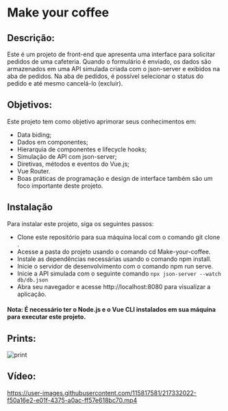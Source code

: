 # Make your coffee
## Descrição:
  Este é um projeto de front-end que apresenta uma interface para solicitar pedidos de uma cafeteria. Quando o formulário é enviado, os dados são armazenados em uma API simulada criada com o json-server e exibidos na aba de pedidos. Na aba de pedidos, é possível selecionar o status do pedido e até mesmo cancelá-lo (excluir).

## Objetivos:
Este projeto tem como objetivo aprimorar seus conhecimentos em:

  - Data biding;
  - Dados em componentes;
  - Hierarquia de componentes e lifecycle hooks;
  - Simulação de API com json-server;
  - Diretivas, métodos e eventos do Vue.js;
  - Vue Router.
  - Boas práticas de programação e design de interface também são um foco importante deste projeto.

## Instalação
Para instalar este projeto, siga os seguintes passos:

  - Clone este repositório para sua máquina local com o comando git clone <repository-url>.
  - Acesse a pasta do projeto usando o comando cd Make-your-coffee.
  - Instale as dependências necessárias usando o comando npm install.
  - Inicie o servidor de desenvolvimento com o comando npm run serve.
  - Inicie a API simulada com o seguinte comando `npx json-server --watch db/db.json`
  - Abra seu navegador e acesse http://localhost:8080 para visualizar a aplicação.
#### Nota: É necessário ter o Node.js e o Vue CLI instalados em sua máquina para executar este projeto.
## Prints:
![print](https://user-images.githubusercontent.com/115817581/214468613-d766a92d-e674-41be-b5b6-11f580bd143b.png)

## Vídeo:

https://user-images.githubusercontent.com/115817581/217332022-f50a16e2-e01f-4375-a0ac-ff57e618bc70.mp4




